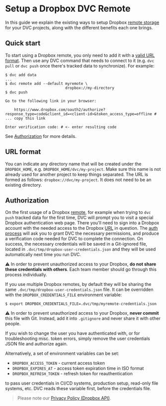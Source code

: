 # Setup a Dropbox DVC Remote

In this guide we explain the existing ways to setup Dropbox
[remote storage](/doc/command-reference/remote) for your <abbr>DVC
projects</abbr>, along with the different benefits each one brings.

## Quick start

To start using a Dropbox remote, you only need to add it with a
[valid URL format](#url-format). Then use any DVC command that needs to connect
to it (e.g. `dvc pull` or `dvc push` once there's tracked data to synchronize).
For example:

```dvc
$ dvc add data
...
$ dvc remote add --default myremote \
                           dropbox://my-directory
$ dvc push

Go to the following link in your browser:

    https://www.dropbox.com/oauth2/authorize?response_type=code&client_id=<client-id>&token_access_type=offline # ... copy this link

Enter verification code: # <- enter resulting code
```

See [Authorization](#authorization) for more details.

## URL format

You can indicate any directory name that will be created under the
`DROPBOX_HOME`, e.g. `DROPBOX_HOME/dvc/my-project`. Make sure this name is not
already used for another project to keep things separated. The URL is formed as
follows: `dropbox://dvc/my-project`. It does not need to be an existing
directory.

## Authorization

On the first usage of a Dropbox [remote](/doc/command-reference/remote), for
example when trying to `dvc push` tracked data for the first time, DVC will
prompt you to visit a special Dropbox authentication web page. There you'll need
to sign into a Drobpox account with the needed access to the Dropbox
[URL](#url-format) in question. The
[auth process](https://www.dropbox.com/lp/developers/reference/oauth-guide) will
ask you to grant DVC the necessary permissions, and produce a verification code
needed for DVC to complete the connection. On success, the necessary credentials
will be saved in a Git-ignored file, located in
`.dvc/tmp/dropbox-user-credentials.json` and they will be used automatically
next time you run DVC.

⚠️ In order to prevent unauthorized access to your Dropbox, **do not share these
credentials with others**. Each team member should go through this process
individually.

If you use multiple Dropbox remotes, by default they will be sharing the same
`.dvc/tmp/dropbox-user-credentials.json` file. It can be overridden with the
`DROPBOX_CREDENTIALS_FILE` environment variable:

```dvc
$ export DROPBOX_CREDENTIALS_FILE=.dvc/tmp/myremote-credentials.json
```

⚠️ In order to prevent unauthorized access to your Dropbox, **never commit**
this file with Git. Instead, add it into `.gitignore` and never share it with
other people.

If you wish to change the user you have authenticated with, or for
troubleshooting misc. token errors, simply remove the user credentials JSON file
and authorize again.

Alternatively, a set of environment variables can be set:

- `DROPBOX_ACCESS_TOKEN` - current access token
- `DROPBOX_EXPIRES_AT` - access token expiration time in ISO format
- `DROPBOX_REFRESH_TOKEN` - refresh token for reauthentication

to pass user credentials in CI/CD systems, production setup, read-only file
systems, etc. DVC reads these variable first, before the credentials file.

> Please note our
> [Privacy Policy (Dropbox API)](/doc/user-guide/dropbox-privacy).
